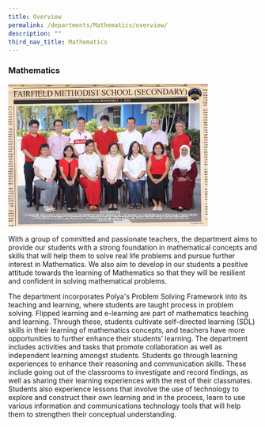 ```yaml
---
title: Overview
permalink: /departments/Mathematics/overview/
description: ""
third_nav_title: Mathematics
---
```

### Mathematics

<img src="/images/Dept Photos/mathematics department 2.jpg" style="width:80%">

With a group of committed and passionate teachers, the department aims to provide our students with a strong foundation in mathematical concepts and skills that will help them to solve real life problems and pursue further interest in Mathematics. We also aim to develop in our students a positive attitude towards the learning of Mathematics so that they will be resilient and confident in solving mathematical problems.

  

The department incorporates Polya's Problem Solving Framework into its teaching and learning, where students are taught process in problem solving. Flipped learning and e-learning are part of mathematics teaching and learning. Through these, students cultivate self-directed learning (SDL) skills in their learning of mathematics concepts, and teachers have more opportunities to further enhance their students’ learning. The department includes activities and tasks that promote collaboration as well as independent learning amongst students. Students go through learning experiences to enhance their reasoning and communication skills. These include going out of the classrooms to investigate and record findings, as well as sharing their learning experiences with the rest of their classmates. Students also experience lessons that involve the use of technology to explore and construct their own learning and in the process, learn to use various information and communications technology tools that will help them to strengthen their conceptual understanding.